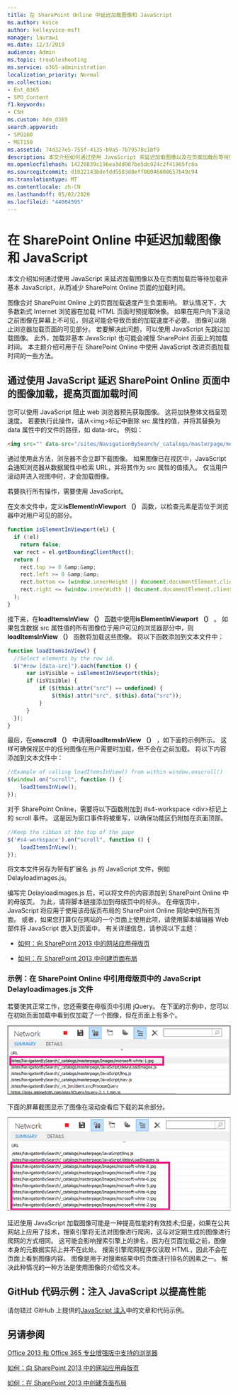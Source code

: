 ```yaml
---
title: 在 SharePoint Online 中延迟加载图像和 JavaScript
ms.author: kvice
author: kelleyvice-msft
manager: laurawi
ms.date: 12/3/2019
audience: Admin
ms.topic: troubleshooting
ms.service: o365-administration
localization_priority: Normal
ms.collection:
- Ent_O365
- SPO_Content
f1.keywords:
- CSH
ms.custom: Adm_O365
search.appverid:
- SPO160
- MET150
ms.assetid: 74d327e5-755f-4135-b9a5-7b79578c1bf9
description: 本文介绍如何通过使用 JavaScript 来延迟加载图像以及在页面加载后等待加载非基本 JavaScript，从而减少 SharePoint Online 页面的加载时间。
ms.openlocfilehash: 14220839c196ea3dd987be5dc924c2f41965fc0a
ms.sourcegitcommit: d1022143bdefdd5583d8eff08046808657b49c94
ms.translationtype: MT
ms.contentlocale: zh-CN
ms.lasthandoff: 05/02/2020
ms.locfileid: "44004595"
---
```

# <a name="delay-loading-images-and-javascript-in-sharepoint-online"></a>在 SharePoint Online 中延迟加载图像和 JavaScript

本文介绍如何通过使用 JavaScript 来延迟加载图像以及在页面加载后等待加载非基本 JavaScript，从而减少 SharePoint Online 页面的加载时间。
  
图像会对 SharePoint Online 上的页面加载速度产生负面影响。 默认情况下，大多数新式 Internet 浏览器在加载 HTML 页面时预提取映像。 如果在用户向下滚动之前图像在屏幕上不可见，则这可能会导致页面的加载速度不必要。 图像可以阻止浏览器加载页面的可见部分。 若要解决此问题，可以使用 JavaScript 先跳过加载图像。 此外，加载非基本 JavaScript 也可能会减慢 SharePoint 页面上的加载时间。 本主题介绍可用于在 SharePoint Online 中使用 JavaScript 改进页面加载时间的一些方法。
  
## <a name="improve-page-load-times-by-delaying-image-loading-in-sharepoint-online-pages-by-using-javascript"></a>通过使用 JavaScript 延迟 SharePoint Online 页面中的图像加载，提高页面加载时间

您可以使用 JavaScript 阻止 web 浏览器预先获取图像。 这将加快整体文档呈现速度。 若要执行此操作，请从\<img\>标记中删除 src 属性的值，并将其替换为 data 属性中的文件的路径，如 data-src。 例如：
  
```html
<img src="" data-src="/sites/NavigationBySearch/_catalogs/masterpage/media/microsoft-white-8.jpg" />
```

通过使用此方法，浏览器不会立即下载图像。 如果图像已在视区中，JavaScript 会通知浏览器从数据属性中检索 URL，并将其作为 src 属性的值插入。 仅当用户滚动并进入视图中时，才会加载图像。
  
若要执行所有操作，需要使用 JavaScript。
  
在文本文件中，定义**isElementInViewport （）** 函数，以检查元素是否位于浏览器中对用户可见的部分。
  
```javascript
function isElementInViewport(el) {
  if (!el)
    return false;
  var rect = el.getBoundingClientRect();
  return (
    rect.top >= 0 &amp;&amp;
    rect.left >= 0 &amp;&amp;
    rect.bottom <= (window.innerHeight || document.documentElement.clientHeight) &amp;&amp;
    rect.right <= (window.innerWidth || document.documentElement.clientWidth)
  );
}
```

接下来，在**loadItemsInView （）** 函数中使用**isElementInViewport （）** 。 如果包含数据 src 属性值的所有图像位于用户可见的浏览器部分中，则**loadItemsInView （）** 函数将加载这些图像。 将以下函数添加到文本文件中：
  
```javascript
function loadItemsInView() {
  //Select elements by the row id.
  $("#row [data-src]").each(function () {
      var isVisible = isElementInViewport(this);
      if (isVisible) {
          if ($(this).attr("src") == undefined) {
              $(this).attr("src", $(this).data("src"));
          }
      }
  });
}
```

最后，在**onscroll （）** 中调用**loadItemsInView （）** ，如下面的示例所示。 这样可确保视区中的任何图像在用户需要时加载，但不会在之前加载。 将以下内容添加到文本文件中：
  
```javascript
//Example of calling loadItemsInView() from within window.onscroll()
$(window).on("scroll", function () {
    loadItemsInView();
});

```

对于 SharePoint Online，需要将以下函数附加到 #s4-workspace \<div\>标记上的 scroll 事件。 这是因为窗口事件将被重写，以确保功能区仍附加在页面顶部。
  
```javascript
//Keep the ribbon at the top of the page
$('#s4-workspace').on("scroll", function () {
    loadItemsInView();
});
```

将文本文件另存为带有扩展名 .js 的 JavaScript 文件，例如 Delayloadimages.js。
  
编写完 Delayloadimages.js 后，可以将文件的内容添加到 SharePoint Online 中的母版页。 为此，请将脚本链接添加到母版页中的标头。 在母版页中，JavaScript 将应用于使用该母版页布局的 SharePoint Online 网站中的所有页面。 或者，如果您打算仅在网站的一个页面上使用此项，请使用脚本编辑器 Web 部件将 JavaScript 嵌入到页面中。 有关详细信息，请参阅以下主题：
  
- [如何：向 SharePoint 2013 中的网站应用母版页](https://go.microsoft.com/fwlink/p/?LinkId=525627)

- [如何：在 SharePoint 2013 中创建页面布局](https://go.microsoft.com/fwlink/p/?LinkId=525628)

### <a name="example-referencing-the-javascript-delayloadimagesjs-file-from-a-master-page-in-sharepoint-online"></a>示例：在 SharePoint Online 中引用母版页中的 JavaScript Delayloadimages.js 文件
  
若要使其正常工作，您还需要在母版页中引用 jQuery。 在下面的示例中，您可以在初始页面加载中看到仅加载了一个图像，但在页面上有多个。
  
![显示在页面上加载一个图像的屏幕截图](media/3d177ddb-67e5-43a7-b327-c9f9566ca937.png)
  
下面的屏幕截图显示了图像在滚动查看后下载的其余部分。
  
![显示在页面上加载多个图像的屏幕截图](media/95eb2b14-f6a1-4eac-a5cb-96097e49514c.png)
  
延迟使用 JavaScript 加载图像可能是一种提高性能的有效技术;但是，如果在公共网站上应用了技术，搜索引擎将无法对图像进行爬网，这与对定期生成的图像进行爬网的方式相同。 这可能会影响搜索引擎上的排名，因为在页面加载之前，图像本身的元数据实际上并不在此处。 搜索引擎爬网程序仅读取 HTML，因此不会在页面上看到图像内容。 图像是用于对搜索结果中的页面进行排名的因素之一。 解决此种情况的一种方法是使用图像的介绍性文本。
  
## <a name="github-code-sample-injecting-javascript-to-improve-performance"></a>GitHub 代码示例：注入 JavaScript 以提高性能

请勿错过 GitHub 上提供的[JavaScript 注入](https://go.microsoft.com/fwlink/p/?LinkId=524759)中的文章和代码示例。
  
## <a name="see-also"></a>另请参阅

[Office 2013 和 Office 365 专业增强版中支持的浏览器](https://support.office.com/article/57342811-0dc4-4316-b773-20082ced8a82)
  
[如何：向 SharePoint 2013 中的网站应用母版页](https://go.microsoft.com/fwlink/p/?LinkId=525627)
  
[如何：在 SharePoint 2013 中创建页面布局](https://go.microsoft.com/fwlink/p/?LinkId=525628)
